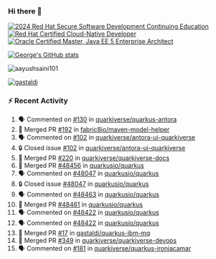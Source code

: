 ### Hi there 👋

<!--START_SECTION:badges-->
[![2024 Red Hat Secure Software Development Continuing Education](https://images.credly.com/size/110x110/images/36a76b78-c5bf-45cf-ac2c-48c3825260c7/blob)](http://www.credly.com/badges/c86e9a17-d2c3-4554-b890-7d0521710eb6 "2024 Red Hat Secure Software Development Continuing Education")
[![Red Hat Certified Cloud-Native Developer](https://images.credly.com/size/110x110/images/12ef4e4e-3d8d-4caf-9ab1-858c5bcb9619/image.png)](http://www.credly.com/badges/b6402e31-0894-48e6-b488-e2e551dcc809 "Red Hat Certified Cloud-Native Developer")
[![Oracle Certified Master, Java EE 5 Enterprise Architect](https://images.credly.com/size/110x110/images/1fa3549c-674c-4779-b3d6-d7d64eac2c23/Oracle-Certification-badge_OC-Master.png)](http://www.credly.com/badges/2565574e-b81d-410e-ab7d-24666ddcbe00 "Oracle Certified Master, Java EE 5 Enterprise Architect")
<!--END_SECTION:badges-->

[![George's GitHub stats](https://github-readme-stats.vercel.app/api?username=gastaldi&show=reviews,prs_merged&hide=contribs,prs&theme=transparent&show_icons=true)](https://github.com/anuraghazra/github-readme-stats)

<p align="left"> <img src="https://komarev.com/ghpvc/?username=gastaldi&label=Profile%20views&color=0e75b6&style=for-the-badge" alt="aayushsaini101" /> </p>

<p align="left"> <a href="https://github.com/ryo-ma/github-profile-trophy"><img src="https://github-profile-trophy.vercel.app/?username=gastaldi" alt="gastaldi" /></a> </p>

### :zap: Recent Activity

<!--START_SECTION:activity-->
1. 🗣 Commented on [#130](https://github.com/quarkiverse/quarkus-antora/pull/130#issuecomment-2991491564) in [quarkiverse/quarkus-antora](https://github.com/quarkiverse/quarkus-antora)
2. 🎉 Merged PR [#192](https://github.com/fabric8io/maven-model-helper/pull/192) in [fabric8io/maven-model-helper](https://github.com/fabric8io/maven-model-helper)
3. 🗣 Commented on [#102](https://github.com/quarkiverse/antora-ui-quarkiverse/issues/102#issuecomment-2988170619) in [quarkiverse/antora-ui-quarkiverse](https://github.com/quarkiverse/antora-ui-quarkiverse)
4. 🔒 Closed issue [#102](https://github.com/quarkiverse/antora-ui-quarkiverse/issues/102) in [quarkiverse/antora-ui-quarkiverse](https://github.com/quarkiverse/antora-ui-quarkiverse)
5. 🎉 Merged PR [#220](https://github.com/quarkiverse/quarkiverse-docs/pull/220) in [quarkiverse/quarkiverse-docs](https://github.com/quarkiverse/quarkiverse-docs)
6. 🎉 Merged PR [#48456](https://github.com/quarkusio/quarkus/pull/48456) in [quarkusio/quarkus](https://github.com/quarkusio/quarkus)
7. 🗣 Commented on [#48047](https://github.com/quarkusio/quarkus/issues/48047#issuecomment-2986202138) in [quarkusio/quarkus](https://github.com/quarkusio/quarkus)
8. 🔒 Closed issue [#48047](https://github.com/quarkusio/quarkus/issues/48047) in [quarkusio/quarkus](https://github.com/quarkusio/quarkus)
9. 🗣 Commented on [#48463](https://github.com/quarkusio/quarkus/pull/48463#issuecomment-2986119298) in [quarkusio/quarkus](https://github.com/quarkusio/quarkus)
10. 🎉 Merged PR [#48461](https://github.com/quarkusio/quarkus/pull/48461) in [quarkusio/quarkus](https://github.com/quarkusio/quarkus)
11. 🗣 Commented on [#48422](https://github.com/quarkusio/quarkus/issues/48422#issuecomment-2982150917) in [quarkusio/quarkus](https://github.com/quarkusio/quarkus)
12. 🗣 Commented on [#48422](https://github.com/quarkusio/quarkus/issues/48422#issuecomment-2982125969) in [quarkusio/quarkus](https://github.com/quarkusio/quarkus)
13. 🎉 Merged PR [#17](https://github.com/gastaldi/quarkus-ibm-mq/pull/17) in [gastaldi/quarkus-ibm-mq](https://github.com/gastaldi/quarkus-ibm-mq)
14. 🎉 Merged PR [#349](https://github.com/quarkiverse/quarkiverse-devops/pull/349) in [quarkiverse/quarkiverse-devops](https://github.com/quarkiverse/quarkiverse-devops)
15. 🗣 Commented on [#181](https://github.com/quarkiverse/quarkus-ironjacamar/pull/181#issuecomment-2978458466) in [quarkiverse/quarkus-ironjacamar](https://github.com/quarkiverse/quarkus-ironjacamar)
<!--END_SECTION:activity-->
